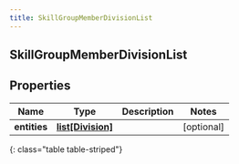 ```yaml
---
title: SkillGroupMemberDivisionList
---
```

## SkillGroupMemberDivisionList

## Properties

|Name | Type | Description | Notes|
|------------ | ------------- | ------------- | -------------|
| **entities** | [**list[Division]**](Division.html) |  | [optional] |
{: class="table table-striped"}


